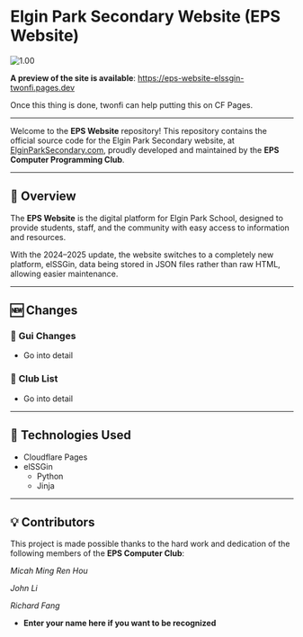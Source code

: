 # Elgin Park Secondary Website (EPS Website)

![1.00](https://elginparksecondary.com/elgin_logo.png)

**A preview of the site is available**: https://eps-website-elssgin-twonfi.pages.dev

Once this thing is done, twonfi can help putting this on CF Pages.

***

Welcome to the **EPS Website** repository! This repository contains the official source code for the Elgin Park Secondary website, at [ElginParkSecondary.com](https://www.elginparksecondary.com), proudly developed and maintained by the **EPS Computer Programming Club**.

***

## 📌 Overview

The **EPS Website** is the digital platform for Elgin Park School, designed to provide students, staff, and the community with easy access to information and resources.

With the 2024–2025 update, the website switches to a completely new platform, elSSGin, data being stored in JSON files rather than raw HTML, allowing easier maintenance.

***

## 🆕 Changes

### 🔹 **Gui Changes**

* Go into detail

### 🔹 **Club List**

* Go into detail

***

## 🔧 Technologies Used

* Cloudflare Pages
* elSSGin
  * Python
  * Jinja

***

## 💡 Contributors

This project is made possible thanks to the hard work and dedication of the following members of the **EPS Computer Club**:

*Micah Ming Ren Hou*

*John Li*

*Richard Fang*

* **Enter your name here if you want to be recognized**